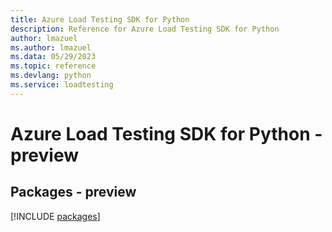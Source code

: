 ```yaml
---
title: Azure Load Testing SDK for Python
description: Reference for Azure Load Testing SDK for Python
author: lmazuel
ms.author: lmazuel
ms.data: 05/29/2023
ms.topic: reference
ms.devlang: python
ms.service: loadtesting
---
```

# Azure Load Testing SDK for Python - preview
## Packages - preview
[!INCLUDE [packages](load-testing-index.md)]